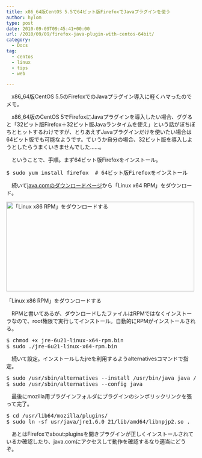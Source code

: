 ```yaml
---
title: x86_64版CentOS 5.5で64ビット版FirefoxでJavaプラグインを使う
author: hylom
type: post
date: 2010-09-09T09:45:41+00:00
url: /2010/09/09/firefox-java-plugin-with-centos-64bit/
category:
  - Docs
tag:
  - centos
  - linux
  - tips
  - web

---
```

　x86_64版CentOS 5.5のFirefoxでのJavaプラグイン導入に軽くハマったのでメモ。

　x86_64版のCentOS 5でFirefoxにJavaプラグインを導入したい場合、ググると「32ビット版Firefox＋32ビット版Javaランタイムを使え」という話がぼちぼちとヒットするわけですが、とりあえずJavaプラグインだけを使いたい場合は64ビット版でも可能なようです。ていうか自分の場合、32ビット版を導入しようとしたらうまくいきませんでした……。

　ということで、手順。まず64ビット版Firefoxをインストール。

<pre>$ sudo yum install firefox  # 64ビット版Firefoxをインストール
</pre>

　続いて[java.comのダウンロードページ][1]から「Linux x64 RPM」をダウンロード。

<div style="width: 510px" class="wp-caption aligncenter">
  <img alt="「Linux x86 RPM」をダウンロードする" src="http://hylom.net/img/blog/100909/dl_jre.png" title="「Linux x86 RPM」をダウンロードする" width="500" height="238" />
  
  <p class="wp-caption-text">
    「Linux x86 RPM」をダウンロードする
  </p>
</div>

　RPMと書いてあるが、ダウンロードしたファイルはRPMではなくインストーラなので、root権限で実行してインストール。自動的にRPMがインストールされる。

<pre>$ chmod +x jre-6u21-linux-x64-rpm.bin
$ sudo ./jre-6u21-linux-x64-rpm.bin
</pre>

　続いて設定。インストールしたjreを利用するようalternativesコマンドで指定。

<pre>$ sudo /usr/sbin/alternatives --install /usr/bin/java java /usr/java/jre1.6.0_21/bin/java 2
$ sudo /usr/sbin/alternatives --config java
</pre>

　最後にmozilla用プラグインフォルダにプラグインのシンボリックリンクを張って完了。

<pre>$ cd /usr/lib64/mozilla/plugins/
$ sudo ln -sf usr/java/jre1.6.0_21/lib/amd64/libnpjp2.so .
</pre>

　あとはFirefoxでabout:pluginsを開きプラグインが正しくインストールされているか確認したり、java.comにアクセスして動作を確認するなり適当にどうぞ。

 [1]: http://www.java.com/en/download/manual.jsp
